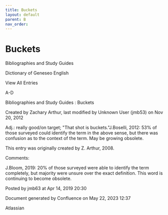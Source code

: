 ```yaml
---
title: Buckets
layout: default
parent: B
nav_order:
---
```


# Buckets

Bibliographies and Study Guides

Dictionary of Geneseo English

View All Entries

A-D

Bibliographies and Study Guides : Buckets

Created by  Zachary Arthur, last modified by  Unknown User (jmb53) on Nov 20, 2012

Adj.: really good/on target; &quot;That shot is buckets.&quot;J.Boselli, 2012: 53% of those surveyed could identify the term in the above sense, but there was confusion as to the context of the term. May be growing obsolete.

This entry was originally created by Z. Arthur, 2008.

Comments:

J.Bloom, 2019: 20% of those surveyed were able to identify the term completely, but majority were unsure over the exact definition. This word is continuing to become obsolete.

Posted by jmb63 at Apr 14, 2019 20:30

Document generated by Confluence on May 22, 2023 12:37

Atlassian
